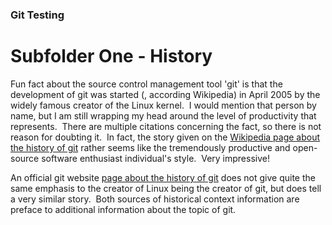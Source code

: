
### Git Testing

# Subfolder **One** - History

Fun fact about the source control management tool 'git' is that 
the development of git was started (, according Wikipedia) in 
April 2005 by the widely famous creator of the Linux kernel.&nbsp; 
I would mention that person by name, but I am still wrapping my 
head around the level of productivity that represents.&nbsp; 
There are multiple citations concerning the fact, so there is 
not reason for doubting it.&nbsp; 
In fact, the story given on the 
[Wikipedia page about the history of git](https://en.wikipedia.org/wiki/Git#History)
 rather seems like the tremendously productive and 
 open-source software enthusiast individual's style.&nbsp; 
 Very impressive!&nbsp; 
 
An official git website 
[page about the history of git](https://git-scm.com/book/en/v2/Getting-Started-A-Short-History-of-Git)
does not give quite the same emphasis 
to the creator of Linux being the creator of git, but does 
tell a very similar story.&nbsp; Both sources of historical 
context information are preface to additional information about the 
topic of git.
